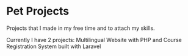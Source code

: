 # Pet Projects
Projects that I made in my free time and to attach my skills. 

Currently I have 2 projects: Multilingual Website with PHP and Course Registration System built with Laravel

